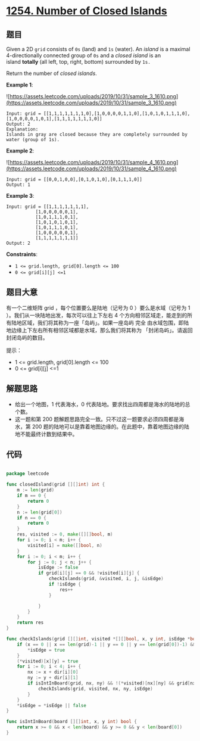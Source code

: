 # [1254. Number of Closed Islands](https://leetcode.com/problems/number-of-closed-islands/)


## 题目

Given a 2D `grid` consists of `0s` (land) and `1s` (water). An *island* is a maximal 4-directionally connected group of `0s` and a *closed island* is an island **totally** (all left, top, right, bottom) surrounded by `1s.`

Return the number of *closed islands*.

**Example 1**:

![https://assets.leetcode.com/uploads/2019/10/31/sample_3_1610.png](https://assets.leetcode.com/uploads/2019/10/31/sample_3_1610.png)

    Input: grid = [[1,1,1,1,1,1,1,0],[1,0,0,0,0,1,1,0],[1,0,1,0,1,1,1,0],[1,0,0,0,0,1,0,1],[1,1,1,1,1,1,1,0]]
	Output: 2
	Explanation: 
	Islands in gray are closed because they are completely surrounded by water (group of 1s).

**Example 2**:

![https://assets.leetcode.com/uploads/2019/10/31/sample_4_1610.png](https://assets.leetcode.com/uploads/2019/10/31/sample_4_1610.png)

    Input: grid = [[0,0,1,0,0],[0,1,0,1,0],[0,1,1,1,0]]
	Output: 1

**Example 3**:

    Input: grid = [[1,1,1,1,1,1,1],
               [1,0,0,0,0,0,1],
               [1,0,1,1,1,0,1],
               [1,0,1,0,1,0,1],
               [1,0,1,1,1,0,1],
               [1,0,0,0,0,0,1],
               [1,1,1,1,1,1,1]]
	Output: 2

**Constraints**:

- `1 <= grid.length, grid[0].length <= 100`
- `0 <= grid[i][j] <=1`

## 题目大意

有一个二维矩阵 grid ，每个位置要么是陆地（记号为 0 ）要么是水域（记号为 1 ）。我们从一块陆地出发，每次可以往上下左右 4 个方向相邻区域走，能走到的所有陆地区域，我们将其称为一座「岛屿」。如果一座岛屿 完全 由水域包围，即陆地边缘上下左右所有相邻区域都是水域，那么我们将其称为 「封闭岛屿」。请返回封闭岛屿的数目。

提示：

- 1 <= grid.length, grid[0].length <= 100
- 0 <= grid[i][j] <=1


## 解题思路

- 给出一个地图，1 代表海水，0 代表陆地。要求找出四周都是海水的陆地的总个数。
- 这一题和第 200 题解题思路完全一致。只不过这一题要求必须四周都是海水，第 200 题的陆地可以是靠着地图边缘的。在此题中，靠着地图边缘的陆地不能最终计数到结果中。

## 代码

```go

package leetcode

func closedIsland(grid [][]int) int {
	m := len(grid)
	if m == 0 {
		return 0
	}
	n := len(grid[0])
	if n == 0 {
		return 0
	}
	res, visited := 0, make([][]bool, m)
	for i := 0; i < m; i++ {
		visited[i] = make([]bool, n)
	}
	for i := 0; i < m; i++ {
		for j := 0; j < n; j++ {
			isEdge := false
			if grid[i][j] == 0 && !visited[i][j] {
				checkIslands(grid, &visited, i, j, &isEdge)
				if !isEdge {
					res++
				}

			}
		}
	}
	return res
}

func checkIslands(grid [][]int, visited *[][]bool, x, y int, isEdge *bool) {
	if (x == 0 || x == len(grid)-1 || y == 0 || y == len(grid[0])-1) && grid[x][y] == 0 {
		*isEdge = true
	}
	(*visited)[x][y] = true
	for i := 0; i < 4; i++ {
		nx := x + dir[i][0]
		ny := y + dir[i][1]
		if isIntInBoard(grid, nx, ny) && !(*visited)[nx][ny] && grid[nx][ny] == 0 {
			checkIslands(grid, visited, nx, ny, isEdge)
		}
	}
	*isEdge = *isEdge || false
}

func isIntInBoard(board [][]int, x, y int) bool {
	return x >= 0 && x < len(board) && y >= 0 && y < len(board[0])
}

```